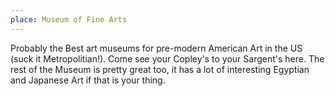 ```yaml
---
place: Museum of Fine Arts
---
```

Probably the Best art museums for pre-modern American Art in the US (suck it
Metropolitian!).  Come see your Copley's to your Sargent's here.  The rest of
the Museum is pretty great too, it has a lot of interesting Egyptian and
Japanese Art if that is your thing.
